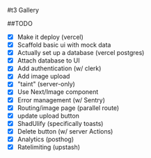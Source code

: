 #t3 Gallery

##TODO

- [x] Make it deploy (vercel)
- [x] Scaffold basic ui with mock data
- [x] Actually set up a database (vercel postgres)
- [x] Attach database to UI
- [x] Add authentication (w/ clerk)
- [x] Add image upload
- [x] "taint" (server-only)
- [x] Use Next/Image component
- [x] Error management (w/ Sentry)
- [x] Routing/image page (parallel route)
- [x] update upload button
- [x] ShadUlify (specifically toasts)
- [x] Delete button (w/ server Actions)
- [x] Analytics (posthog)
- [x] Ratelimiting (upstash)
